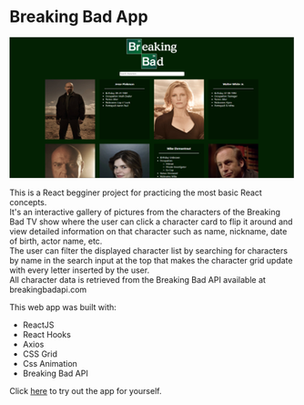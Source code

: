 # Breaking Bad App

<img src="screenshots/BreakingBad2.png" width="500">

This is a React begginer project for practicing the most basic React concepts.<br/>
It's an interactive gallery of pictures from the characters of the Breaking Bad TV show where the user can click a character card to flip it around and view detailed information on that character such as name, nickname, date of birth, actor name, etc.<br/>
The user can filter the displayed character list by searching for characters by name in the search input at the top that makes the character grid update with every letter inserted by the user.<br/>
All character data is retrieved from the Breaking Bad API available at breakingbadapi.com

This web app was built with:
* ReactJS
* React Hooks
* Axios
* CSS Grid
* Css Animation
* Breaking Bad API

Click <a href="https://adtx.github.io/breaking_bad_app_reactjs/" target="_blank">here</a> to try out the app for yourself.
